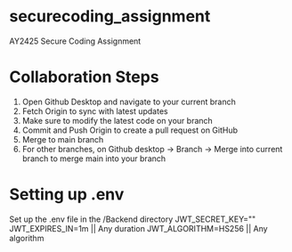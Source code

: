 # securecoding_assignment
 AY2425 Secure Coding Assignment

# Collaboration Steps
1. Open Github Desktop and navigate to your current branch
2. Fetch Origin to sync with latest updates
3. Make sure to modify the latest code on your branch
4. Commit and Push Origin to create a pull request on GitHub 
5. Merge to main branch
6. For other branches, on Github desktop -> Branch -> Merge into current branch to merge main into your branch

# Setting up .env
Set up the .env file in the /Backend directory
JWT_SECRET_KEY=""
JWT_EXPIRES_IN=1m || Any duration
JWT_ALGORITHM=HS256 || Any algorithm